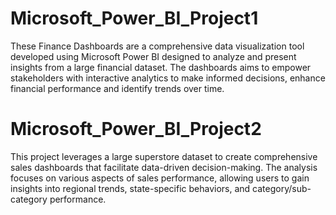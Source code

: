 # Microsoft_Power_BI_Project1

These Finance Dashboards are a comprehensive data visualization tool developed using Microsoft Power BI designed to analyze and present insights from a large financial dataset. The dashboards aims to empower stakeholders with interactive analytics to make informed decisions, enhance financial performance and identify trends over time.

# Microsoft_Power_BI_Project2

This project leverages a large superstore dataset to create comprehensive sales dashboards that facilitate data-driven decision-making. The analysis focuses on various aspects of sales performance, allowing users to gain insights into regional trends, state-specific behaviors, and category/sub-category performance.
